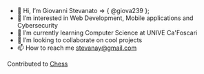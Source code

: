 - 👋 Hi, I’m Giovanni Stevanato => { @giova239 };
- 👀 I’m interested in Web Development, Mobile applications and Cybersecurity
- 🌱 I’m currently learning Computer Science at UNIVE Ca'Foscari
- 💞️ I’m looking to collaborate on cool projects
- 📫 How to reach me stevanay@gmail.com

Contributed to [Chess][1]

  [1]: https://github.com/BVLC/caffe/commits?author=gineshidalgo99
